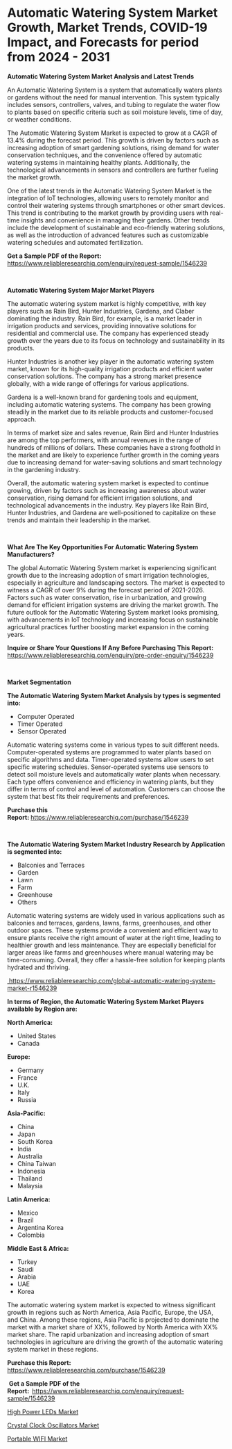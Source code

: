 <p><h1>Automatic Watering System Market Growth, Market Trends, COVID-19 Impact, and Forecasts for period from 2024 - 2031</h1></p><p><strong>Automatic Watering System Market Analysis and Latest Trends</strong></p>
<p><p>An Automatic Watering System is a system that automatically waters plants or gardens without the need for manual intervention. This system typically includes sensors, controllers, valves, and tubing to regulate the water flow to plants based on specific criteria such as soil moisture levels, time of day, or weather conditions.</p><p>The Automatic Watering System Market is expected to grow at a CAGR of 13.4% during the forecast period. This growth is driven by factors such as increasing adoption of smart gardening solutions, rising demand for water conservation techniques, and the convenience offered by automatic watering systems in maintaining healthy plants. Additionally, the technological advancements in sensors and controllers are further fueling the market growth.</p><p>One of the latest trends in the Automatic Watering System Market is the integration of IoT technologies, allowing users to remotely monitor and control their watering systems through smartphones or other smart devices. This trend is contributing to the market growth by providing users with real-time insights and convenience in managing their gardens. Other trends include the development of sustainable and eco-friendly watering solutions, as well as the introduction of advanced features such as customizable watering schedules and automated fertilization.</p></p>
<p><strong>Get a Sample PDF of the Report:&nbsp;</strong> <a href="https://www.reliableresearchiq.com/enquiry/request-sample/1546239">https://www.reliableresearchiq.com/enquiry/request-sample/1546239</a></p>
<p>&nbsp;</p>
<p><strong>Automatic Watering System Major Market Players</strong></p>
<p><p>The automatic watering system market is highly competitive, with key players such as Rain Bird, Hunter Industries, Gardena, and Claber dominating the industry. Rain Bird, for example, is a market leader in irrigation products and services, providing innovative solutions for residential and commercial use. The company has experienced steady growth over the years due to its focus on technology and sustainability in its products.</p><p>Hunter Industries is another key player in the automatic watering system market, known for its high-quality irrigation products and efficient water conservation solutions. The company has a strong market presence globally, with a wide range of offerings for various applications.</p><p>Gardena is a well-known brand for gardening tools and equipment, including automatic watering systems. The company has been growing steadily in the market due to its reliable products and customer-focused approach.</p><p>In terms of market size and sales revenue, Rain Bird and Hunter Industries are among the top performers, with annual revenues in the range of hundreds of millions of dollars. These companies have a strong foothold in the market and are likely to experience further growth in the coming years due to increasing demand for water-saving solutions and smart technology in the gardening industry.</p><p>Overall, the automatic watering system market is expected to continue growing, driven by factors such as increasing awareness about water conservation, rising demand for efficient irrigation solutions, and technological advancements in the industry. Key players like Rain Bird, Hunter Industries, and Gardena are well-positioned to capitalize on these trends and maintain their leadership in the market.</p></p>
<p>&nbsp;</p>
<p><strong>What Are The Key Opportunities For Automatic Watering System Manufacturers?</strong></p>
<p><p>The global Automatic Watering System market is experiencing significant growth due to the increasing adoption of smart irrigation technologies, especially in agriculture and landscaping sectors. The market is expected to witness a CAGR of over 9% during the forecast period of 2021-2026. Factors such as water conservation, rise in urbanization, and growing demand for efficient irrigation systems are driving the market growth. The future outlook for the Automatic Watering System market looks promising, with advancements in IoT technology and increasing focus on sustainable agricultural practices further boosting market expansion in the coming years.</p></p>
<p><strong>Inquire or Share Your Questions If Any Before Purchasing This Report:</strong> <a href="https://www.reliableresearchiq.com/enquiry/pre-order-enquiry/1546239">https://www.reliableresearchiq.com/enquiry/pre-order-enquiry/1546239</a></p>
<p>&nbsp;</p>
<p><strong>Market Segmentation</strong></p>
<p><strong>The Automatic Watering System Market Analysis by types is segmented into:</strong></p>
<p><ul><li>Computer Operated</li><li>Timer Operated</li><li>Sensor Operated</li></ul></p>
<p><p>Automatic watering systems come in various types to suit different needs. Computer-operated systems are programmed to water plants based on specific algorithms and data. Timer-operated systems allow users to set specific watering schedules. Sensor-operated systems use sensors to detect soil moisture levels and automatically water plants when necessary. Each type offers convenience and efficiency in watering plants, but they differ in terms of control and level of automation. Customers can choose the system that best fits their requirements and preferences.</p></p>
<p><strong>Purchase this Report:&nbsp;</strong><a href="https://www.reliableresearchiq.com/purchase/1546239">https://www.reliableresearchiq.com/purchase/1546239</a></p>
<p>&nbsp;</p>
<p><strong>The Automatic Watering System Market Industry Research by Application is segmented into:</strong></p>
<p><ul><li>Balconies and Terraces</li><li>Garden</li><li>Lawn</li><li>Farm</li><li>Greenhouse</li><li>Others</li></ul></p>
<p><p>Automatic watering systems are widely used in various applications such as balconies and terraces, gardens, lawns, farms, greenhouses, and other outdoor spaces. These systems provide a convenient and efficient way to ensure plants receive the right amount of water at the right time, leading to healthier growth and less maintenance. They are especially beneficial for larger areas like farms and greenhouses where manual watering may be time-consuming. Overall, they offer a hassle-free solution for keeping plants hydrated and thriving.</p></p>
<p><a href="https://www.reliableresearchiq.com/global-automatic-watering-system-market-r1546239">&nbsp;https://www.reliableresearchiq.com/global-automatic-watering-system-market-r1546239</a></p>
<p><strong>In terms of Region, the Automatic Watering System Market Players available by Region are:</strong></p>
<p>
    <p> <strong> North America: </strong>
        <ul>
            <li>United States</li>
            <li>Canada</li>
        </ul>
        </p> 
    <p> <strong> Europe: </strong>
        <ul>
            <li>Germany</li>
            <li>France</li>
            <li>U.K.</li>
            <li>Italy</li>
            <li>Russia</li>
        </ul>
        </p> 
    <p> <strong> Asia-Pacific: </strong>
        <ul>
            <li>China</li>
            <li>Japan</li>
            <li>South Korea</li>
            <li>India</li>
            <li>Australia</li>
            <li>China Taiwan</li>
            <li>Indonesia</li>
            <li>Thailand</li>
            <li>Malaysia</li>
        </ul>
        </p> 
    <p> <strong> Latin America: </strong>
        <ul>
            <li>Mexico</li>
            <li>Brazil</li>
            <li>Argentina Korea</li>
            <li>Colombia</li>
        </ul>
        </p> 
    <p> <strong> Middle East & Africa: </strong>
        <ul>
            <li>Turkey</li>
            <li>Saudi</li>
            <li>Arabia</li>
            <li>UAE</li>
            <li>Korea</li>
        </ul>
    </p>
    </p>
<p><p>The automatic watering system market is expected to witness significant growth in regions such as North America, Asia Pacific, Europe, the USA, and China. Among these regions, Asia Pacific is projected to dominate the market with a market share of XX%, followed by North America with XX% market share. The rapid urbanization and increasing adoption of smart technologies in agriculture are driving the growth of the automatic watering system market in these regions.</p></p>
<p><strong>Purchase this Report: </strong><a href="https://www.reliableresearchiq.com/purchase/1546239">https://www.reliableresearchiq.com/purchase/1546239</a></p>
<p>&nbsp;<strong>Get a Sample PDF of the Report:&nbsp;&nbsp;</strong><a href="https://www.reliableresearchiq.com/enquiry/request-sample/1546239">https://www.reliableresearchiq.com/enquiry/request-sample/1546239</a></p>
<p><strong></strong></p>
<p><p><a href="https://github.com/JordyBecker/Market-Research-Report-List-1/blob/main/high-power-leds-market.md">High Power LEDs Market</a></p><p><a href="https://github.com/sydneyHley85/Market-Research-Report-List-1/blob/main/crystal-clock-oscillators-market.md">Crystal Clock Oscillators Market</a></p><p><a href="https://github.com/jadenRaynor/Market-Research-Report-List-1/blob/main/portable-wifi-market.md">Portable WIFI Market</a></p></p>